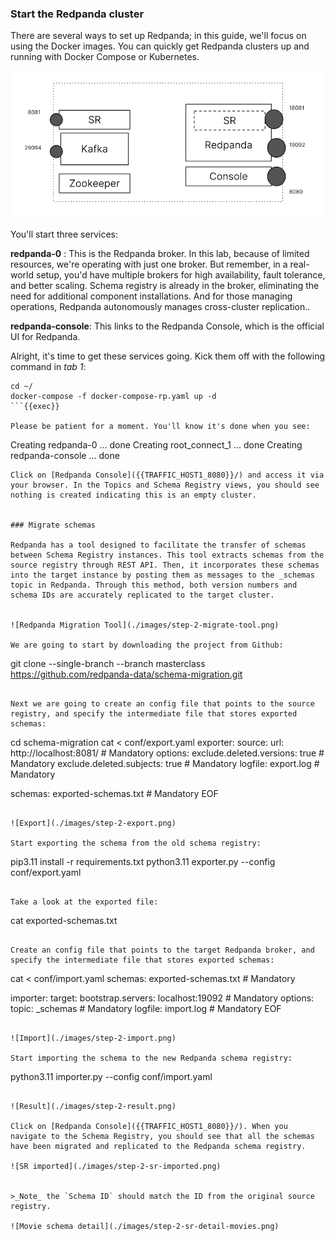 ### Start the Redpanda cluster
There are several ways to set up Redpanda; in this guide, we'll focus on using the Docker images. You can quickly get Redpanda clusters up and running with Docker Compose or Kubernetes.

![Redpanda Environment](./images/step-2-env-rp.png)

You'll start three services:

**redpanda-0** : This is the Redpanda broker. In this lab, because of limited resources, we're operating with just one broker. But remember, in a real-world setup, you'd have multiple brokers for high availability, fault tolerance, and better scaling. Schema registry is already in the broker,  eliminating the need for additional component installations. And for those managing operations, Redpanda autonomously manages cross-cluster replication.. 

**redpanda-console**: This links to the Redpanda Console, which is the official UI for Redpanda.

Alright, it's time to get these services going. Kick them off with the following command in _tab 1_:
```
cd ~/
docker-compose -f docker-compose-rp.yaml up -d 
```{{exec}}

Please be patient for a moment. You'll know it's done when you see:

```
Creating redpanda-0     ... done
Creating root_connect_1 ... done
Creating redpanda-console ... done
```
Click on [Redpanda Console]({{TRAFFIC_HOST1_8080}}/) and access it via your browser. In the Topics and Schema Registry views, you should see nothing is created indicating this is an empty cluster.


### Migrate schemas

Redpanda has a tool designed to facilitate the transfer of schemas between Schema Registry instances. This tool extracts schemas from the source registry through REST API. Then, it incorporates these schemas into the target instance by posting them as messages to the _schemas topic in Redpanda. Through this method, both version numbers and schema IDs are accurately replicated to the target cluster.


![Redpanda Migration Tool](./images/step-2-migrate-tool.png)

We are going to start by downloading the project from Github:

```
git clone --single-branch --branch masterclass https://github.com/redpanda-data/schema-migration.git
```{{exec}}

Next we are going to create an config file that points to the source registry, and specify the intermediate file that stores exported schemas: 

```
cd schema-migration
cat <<EOF > conf/export.yaml
exporter:
  source:
    url: http://localhost:8081/ # Mandatory
  options:
    exclude.deleted.versions: true # Mandatory
    exclude.deleted.subjects: true # Mandatory
    logfile: export.log # Mandatory

schemas: exported-schemas.txt # Mandatory
EOF
```{{exec}}

![Export](./images/step-2-export.png)

Start exporting the schema from the old schema registry:
```
pip3.11 install -r requirements.txt
python3.11 exporter.py --config conf/export.yaml
```{{exec}}

Take a look at the exported file:
```
cat exported-schemas.txt
```{{exec}}

Create an config file that points to the target Redpanda broker, and specify the intermediate file that stores exported schemas: 
```
cat <<EOF > conf/import.yaml
schemas: exported-schemas.txt # Mandatory

importer:
  target:
    bootstrap.servers: localhost:19092 # Mandatory
  options:
    topic: _schemas # Mandatory
    logfile: import.log # Mandatory
EOF
```{{exec}}

![Import](./images/step-2-import.png)

Start importing the schema to the new Redpanda schema registry:
```
python3.11 importer.py --config conf/import.yaml
```{{exec}}

![Result](./images/step-2-result.png)

Click on [Redpanda Console]({{TRAFFIC_HOST1_8080}}/). When you navigate to the Schema Registry, you should see that all the schemas have been migrated and replicated to the Redpanda schema registry.

![SR imported](./images/step-2-sr-imported.png)


>_Note_ the `Schema ID` should match the ID from the original source registry.

![Movie schema detail](./images/step-2-sr-detail-movies.png)